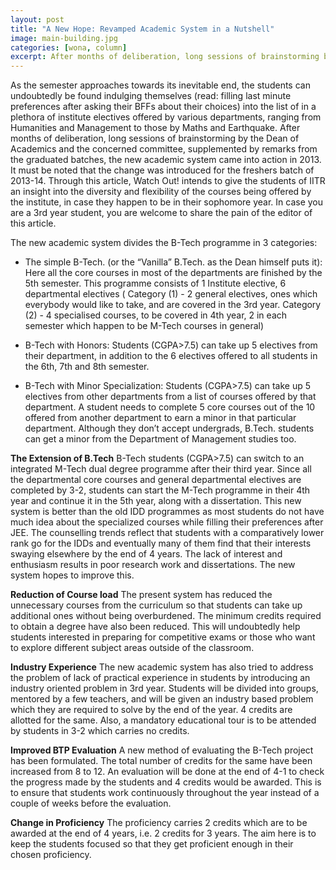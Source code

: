 ```yaml
---
layout: post
title: "A New Hope: Revamped Academic System in a Nutshell"
image: main-building.jpg
categories: [wona, column]
excerpt: After months of deliberation, long sessions of brainstorming by the Dean of Academics and the concerned committee, supplemented by remarks from the graduated batches, the new academic system came into action in 2013.
---
```

As the semester approaches towards its inevitable end, the students can undoubtedly be found indulging themselves (read: filling last minute preferences after asking their BFFs about their choices) into the list of  in a plethora of institute electives offered by various departments, ranging from Humanities and Management to those by Maths and Earthquake. After months of deliberation, long sessions of brainstorming by the Dean of Academics and the concerned committee, supplemented by remarks from the graduated batches, the new academic system came into action in 2013. It must be noted that the change was introduced for the freshers batch of 2013-14. Through this article, Watch Out! intends to give the students of IITR an insight into the diversity and flexibility of the courses being offered by the institute, in case they happen to be in their sophomore year. In case you are a 3rd year student, you are welcome to share the pain of the editor of this article. 

The new academic system divides the B-Tech programme in 3 categories:
*	The simple B-Tech. (or the “Vanilla” B.Tech. as the Dean himself puts it): Here all the core courses in most of the         	departments are finished by the 5th semester. This programme consists of 1 Institute elective, 6 departmental electives (		Category (1) - 2 general electives, ones which everybody would like to take, and are covered in the 3rd year. Category (2) 		- 4 specialised courses, to be covered in 4th year, 2 in each semester which happen to be M-Tech courses in general)


*   B-Tech with Honors: Students (CGPA>7.5) can take up 5 electives from their department, in addition to the 6 electives       	offered  to all students in the 6th, 7th and 8th semester.


*	B-Tech with Minor Specialization: Students (CGPA>7.5) can take up 5 electives from other departments from a list of courses 	offered by that department. 
	A student needs to complete 5 core courses out of the 10 offered from another department to earn a minor in that particular department. Although they don’t accept undergrads, B.Tech. students can get a minor from the Department of Management studies too.  

__The Extension of B.Tech__
B-Tech students (CGPA>7.5) can switch to an integrated M-Tech dual degree programme after their third year. Since all the departmental core courses and general departmental electives are completed by 3-2, students can start the M-Tech programme in their 4th year and continue it in the 5th year, along with a dissertation. This new system is better than the old IDD programmes as most students do not have much idea about the specialized courses while filling their preferences after JEE. The counselling trends reflect that students with a comparatively lower rank go for the IDDs and eventually many of them find that their interests swaying elsewhere by the end of 4 years. The lack of interest and enthusiasm results in poor research work and dissertations. The new system hopes to improve this. 

__Reduction of Course load__
The present system has reduced the unnecessary courses from the curriculum so that students can take up additional ones without being overburdened. The minimum credits required to obtain a degree have also been reduced. This will undoubtedly help students  interested in preparing for competitive exams or those who want to explore different subject areas outside of the classroom. 


__Industry Experience__
The new academic system has also tried to address the problem of lack of practical experience in students by introducing an industry oriented problem in 3rd year. Students will be divided into groups, mentored by a few teachers, and will be given an industry based problem which they are required to solve by the end of the year. 4 credits are allotted for the same. Also, a mandatory educational tour is to be attended by students in 3-2 which carries no credits.

__Improved BTP Evaluation__
A new method of evaluating the B-Tech project has been formulated. The total number of credits for the same have been increased from 8 to 12. An evaluation will be done at the end of 4-1 to check the progress made by the students and 4 credits would be awarded. This is to ensure that students work continuously throughout the year instead of a couple of weeks before the evaluation.

__Change in Proficiency__
The proficiency carries 2 credits which are to be awarded at the end of 4 years, i.e. 2 credits for 3 years. The aim here is to keep the students focused so that they get proficient enough in their chosen proficiency. 



